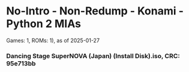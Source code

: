 # No-Intro - Non-Redump - Konami - Python 2 MIAs
Games: 1, ROMs: 1), as of 2025-01-27
### Dancing Stage SuperNOVA (Japan) (Install Disk).iso, CRC: 95e713bb
